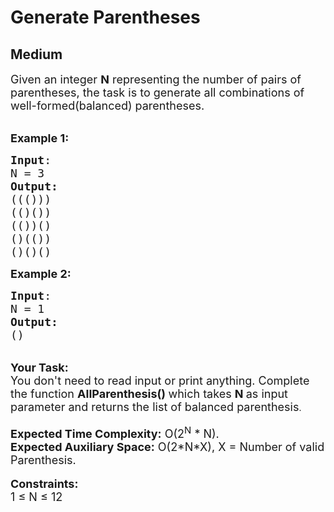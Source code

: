 # Generate Parentheses
## Medium
<div class="problems_problem_content__Xm_eO" style="user-select: auto;"><p style="user-select: auto;"><span style="font-size: 18px; user-select: auto;">Given an integer <strong style="user-select: auto;">N</strong> representing the number of pairs of parentheses, the task is to generate all combinations of well-formed(balanced) parentheses.</span></p>

<p style="user-select: auto;"><br style="user-select: auto;">
<span style="font-size: 18px; user-select: auto;"><strong style="user-select: auto;">Example 1:</strong></span></p>

<pre style="user-select: auto;"><span style="font-size: 18px; user-select: auto;"><strong style="user-select: auto;">Input</strong>:
N = 3
<strong style="user-select: auto;">Output:</strong>
((()))
(()())
(())()
()(())
()()()</span>
</pre>

<div style="user-select: auto;"><span style="font-size: 18px; user-select: auto;"><strong style="user-select: auto;">Example 2:</strong></span></div>

<pre style="user-select: auto;"><span style="font-size: 18px; user-select: auto;"><strong style="user-select: auto;">Input</strong>:
N = 1
<strong style="user-select: auto;">Output:</strong>
()</span>
</pre>

<div style="user-select: auto;"><br style="user-select: auto;">
<span style="font-size: 18px; user-select: auto;"><strong style="user-select: auto;">Your Task:&nbsp;&nbsp;</strong><br style="user-select: auto;">
You don't need to read input or print anything. Complete the function <strong style="user-select: auto;">AllParenthesis()&nbsp;</strong>which takes <strong style="user-select: auto;">N</strong><strong style="user-select: auto;"> </strong>as input parameter and returns the list of balanced parenthesis</span>.</div>

<div style="user-select: auto;"><br style="user-select: auto;">
<span style="font-size: 18px; user-select: auto;"><strong style="user-select: auto;">Expected Time Complexity:</strong>&nbsp;O(2<sup style="user-select: auto;">N</sup>&nbsp;* N).</span><br style="user-select: auto;">
<span style="font-size: 18px; user-select: auto;"><strong style="user-select: auto;">Expected Auxiliary Space:</strong>&nbsp;O(2*N*X), X = Number of valid Parenthesis.</span></div>

<div style="user-select: auto;"><br style="user-select: auto;">
<span style="font-size: 18px; user-select: auto;"><strong style="user-select: auto;">Constraints: </strong></span><br style="user-select: auto;">
<span style="font-size: 18px; user-select: auto;">1 ≤ N ≤ 12 </span></div>
</div>